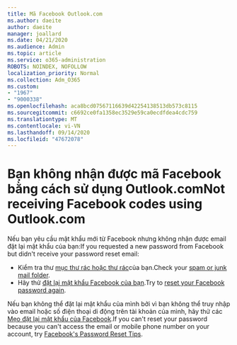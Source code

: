 ```yaml
---
title: Mã Facebook Outlook.com
ms.author: daeite
author: daeite
manager: joallard
ms.date: 04/21/2020
ms.audience: Admin
ms.topic: article
ms.service: o365-administration
ROBOTS: NOINDEX, NOFOLLOW
localization_priority: Normal
ms.collection: Adm_O365
ms.custom:
- "1967"
- "9000338"
ms.openlocfilehash: aca8bcd07567116639d42254138513db573c8115
ms.sourcegitcommit: c6692ce0fa1358ec3529e59ca0ecdfdea4cdc759
ms.translationtype: MT
ms.contentlocale: vi-VN
ms.lasthandoff: 09/14/2020
ms.locfileid: "47672078"
---
```

# <a name="not-receiving-facebook-codes-using-outlookcom"></a><span data-ttu-id="49dc7-102">Bạn không nhận được mã Facebook bằng cách sử dụng Outlook.com</span><span class="sxs-lookup"><span data-stu-id="49dc7-102">Not receiving Facebook codes using Outlook.com</span></span>

<span data-ttu-id="49dc7-103">Nếu bạn yêu cầu mật khẩu mới từ Facebook nhưng không nhận được email đặt lại mật khẩu của bạn:</span><span class="sxs-lookup"><span data-stu-id="49dc7-103">If you requested a new password from Facebook but didn't receive your password reset email:</span></span>

- <span data-ttu-id="49dc7-104">Kiểm tra thư [mục thư rác hoặc thư rác](https://outlook.live.com/mail/junkemail)của bạn.</span><span class="sxs-lookup"><span data-stu-id="49dc7-104">Check your [spam or junk mail folder](https://outlook.live.com/mail/junkemail).</span></span>
- <span data-ttu-id="49dc7-105">Hãy thử [đặt lại mật khẩu Facebook của bạn](https://aka.ms/facebook-password-reset).</span><span class="sxs-lookup"><span data-stu-id="49dc7-105">Try to [reset your Facebook password again](https://aka.ms/facebook-password-reset).</span></span>

<span data-ttu-id="49dc7-106">Nếu bạn không thể đặt lại mật khẩu của mình bởi vì bạn không thể truy nhập vào email hoặc số điện thoại di động trên tài khoản của mình, hãy thử các [Mẹo đặt lại mật khẩu của Facebook](https://aka.ms/facebook-password-help).</span><span class="sxs-lookup"><span data-stu-id="49dc7-106">If you can't reset your password because you can't access the email or mobile phone number on your account, try [Facebook's Password Reset Tips](https://aka.ms/facebook-password-help).</span></span>